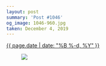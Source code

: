 ```yaml
---
layout: post
summary: 'Post #1046'
og_image: 1046-960.jpg
taken: December 4, 2019
---
```


<div class="post">
 <time>
  <a href="/1046">
   {{ page.date | date: "%B %-d, %Y" }}
  </a>
 </time>
 <a href="/1046">
  <figure data-taken="12/4/2019">
   <img sizes="(min-width: 700px) 50vw, calc(100vw - 2rem)" src="{{ site.assets_url }}/1046-480.jpg" srcset="{{ site.assets_url }}/1046-240.jpg 240w, {{ site.assets_url }}/1046-480.jpg 480w, {{ site.assets_url }}/1046-720.jpg 720w, {{ site.assets_url }}/1046-960.jpg 960w"/>
  </figure>
 </a>
</div>
